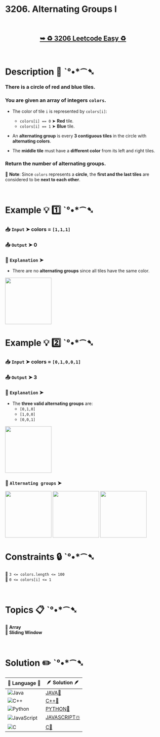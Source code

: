 # 3206. Alternating Groups I

</br>

<h2 align="center"> 

<a href="https://leetcode.com/problems/alternating-groups-i/description/"><strong>➥ ♻️ 3206 Leetcode Easy ♻️ </strong></a>
</h2>

</br>

# Description 📜 ˋ°•*⁀➷

### There is a **circle** of **red** and **blue** tiles.  
### You are given an **array** of integers `colors`.  

- The color of tile `i` is represented by `colors[i]`:
  - `colors[i] == 0` ➤ **Red** tile.
  - `colors[i] == 1` ➤ **Blue** tile.

- An **alternating group** is every **3 contiguous tiles** in the circle with **alternating colors**.  
- The **middle tile** must have a **different color** from its left and right tiles.

### **Return** the number of alternating groups.

🔹 **Note**: Since `colors` represents a **circle**, the **first and the last tiles** are considered to be **next to each other**.

</br>

# Example 💡 1️⃣ ˋ°•*⁀➷

  ### 📥 `Input`  ➤ colors = `[1,1,1]`

  ### 📤 `Output`  ➤ 0

  ### 🔦 `Explanation`  ➤ 

- There are no **alternating groups** since all tiles have the same color.

<img src="https://github.com/user-attachments/assets/184e1f3a-c379-4fe6-891c-91862a86035e" width="150px" height="150px"/>

</br>

# Example 💡 2️⃣ ˋ°•*⁀➷

  ### 📥 `Input` ➤ colors = `[0,1,0,0,1]`

  ### 📤 `Output`  ➤ 3

  ### 🔦 `Explanation` ➤ 

- The **three valid alternating groups** are:
  - `[0,1,0]`
  - `[1,0,0]`
  - `[0,0,1]`

<img src="https://github.com/user-attachments/assets/78b41308-2a1b-4f66-94b7-f18a79a008b1" width="150px" height="150px"/>

### 🔀 `Alternating groups`  ➤ 

<img src="https://github.com/user-attachments/assets/5d2c36cc-0387-4bb4-bf75-e47b84431f44" width="150px" height="150px"/>
<img src="https://github.com/user-attachments/assets/f217b1d3-85e0-4736-ac43-a532ac7c7543" width="150px" height="150px"/>
<img src="https://github.com/user-attachments/assets/262a2541-cb0b-4f61-b386-00879f5a6464" width="150px" height="150px"/>

</br>

# Constraints 🔒 ˋ°•*⁀➷

🔹 `3 <= colors.length <= 100` </br>
🔹 `0 <= colors[i] <= 1` </br>

</br>

# Topics 📋 ˋ°•*⁀➷

🔸 **Array**  </br>
🔸 **Sliding Window**  </br>

</br>

# Solution ✏️ ˋ°•*⁀➷

| 📒 Language 📒  | 🪶 Solution 🪶 |
| ------------- | ------------- |
|  ![Java](https://img.shields.io/badge/java-%23ED8B00.svg?style=for-the-badge&logo=openjdk&logoColor=white)  | [JAVA🍁](https://github.com/Prakhar-002/LEETCODE/blob/main/%F0%9F%8E%AD%20LEVEL%20wise%20que%20with%20solution%20%F0%9F%8E%AF/%E2%99%BB%EF%B8%8F%20Easy%E2%99%BB%EF%B8%8F/%E2%99%BB%EF%B8%8F%20Easy%203206.%20Alternating%20Groups%20I%20%E2%98%83%EF%B8%8F%20%F0%9F%8D%81%20%F0%9F%8D%B0%20%20%F0%9F%8E%B2%20%F0%9F%92%96/%F0%9F%8D%81JAVA%20-%203206.%20Alternating%20Groups%20I.java) |
|  ![C++](https://img.shields.io/badge/c++-%2300599C.svg?style=for-the-badge&logo=c%2B%2B&logoColor=white)  | [C++🎲](https://github.com/Prakhar-002/LEETCODE/blob/main/%F0%9F%8E%AD%20LEVEL%20wise%20que%20with%20solution%20%F0%9F%8E%AF/%E2%99%BB%EF%B8%8F%20Easy%E2%99%BB%EF%B8%8F/%E2%99%BB%EF%B8%8F%20Easy%203206.%20Alternating%20Groups%20I%20%E2%98%83%EF%B8%8F%20%F0%9F%8D%81%20%F0%9F%8D%B0%20%20%F0%9F%8E%B2%20%F0%9F%92%96/%F0%9F%8E%B2CPP%20-%203206.%20Alternating%20Groups%20I.cpp)  |
|  ![Python](https://img.shields.io/badge/python-3670A0?style=for-the-badge&logo=python&logoColor=ffdd54)    | [PYTHON🍰](https://github.com/Prakhar-002/LEETCODE/blob/main/%F0%9F%8E%AD%20LEVEL%20wise%20que%20with%20solution%20%F0%9F%8E%AF/%E2%99%BB%EF%B8%8F%20Easy%E2%99%BB%EF%B8%8F/%E2%99%BB%EF%B8%8F%20Easy%203206.%20Alternating%20Groups%20I%20%E2%98%83%EF%B8%8F%20%F0%9F%8D%81%20%F0%9F%8D%B0%20%20%F0%9F%8E%B2%20%F0%9F%92%96/%F0%9F%8D%B0PYTHON%20-%203206.%20Alternating%20Groups%20I.py) |
| ![JavaScript](https://img.shields.io/badge/javascript-%23323330.svg?style=for-the-badge&logo=javascript&logoColor=%23F7DF1E)   | [JAVASCRIPT☃️](https://github.com/Prakhar-002/LEETCODE/blob/main/%F0%9F%8E%AD%20LEVEL%20wise%20que%20with%20solution%20%F0%9F%8E%AF/%E2%99%BB%EF%B8%8F%20Easy%E2%99%BB%EF%B8%8F/%E2%99%BB%EF%B8%8F%20Easy%203206.%20Alternating%20Groups%20I%20%E2%98%83%EF%B8%8F%20%F0%9F%8D%81%20%F0%9F%8D%B0%20%20%F0%9F%8E%B2%20%F0%9F%92%96/%E2%98%83%EF%B8%8FJAVASCRIPT%20-%203206.%20Alternating%20Groups%20I.js) |
|   ![C](https://img.shields.io/badge/c-%2300599C.svg?style=for-the-badge&logo=c&logoColor=white)   | [C💖](https://github.com/Prakhar-002/LEETCODE/blob/main/%F0%9F%8E%AD%20LEVEL%20wise%20que%20with%20solution%20%F0%9F%8E%AF/%E2%99%BB%EF%B8%8F%20Easy%E2%99%BB%EF%B8%8F/%E2%99%BB%EF%B8%8F%20Easy%203206.%20Alternating%20Groups%20I%20%E2%98%83%EF%B8%8F%20%F0%9F%8D%81%20%F0%9F%8D%B0%20%20%F0%9F%8E%B2%20%F0%9F%92%96/%F0%9F%92%96C%20-%203206.%20Alternating%20Groups%20I.c)  |
